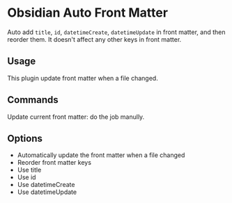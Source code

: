 # Obsidian Auto Front Matter

Auto add `title`, `id`, `datetimeCreate`, `datetimeUpdate` in front matter, and then reorder them. It doesn't affect any other keys in front matter.

## Usage

This plugin update front matter when a file changed.

## Commands

Update current front matter: do the job manully.

## Options

- Automatically update the front matter when a file changed
- Reorder front matter keys
- Use title
- Use id
- Use datetimeCreate
- Use datetimeUpdate
